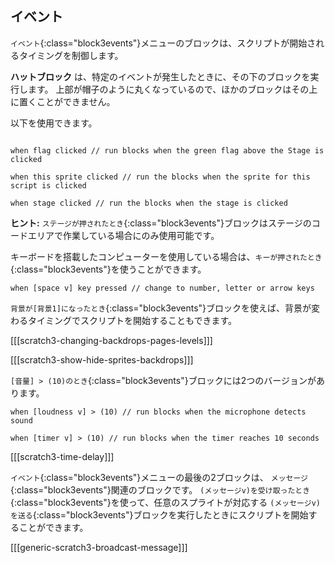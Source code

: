 ## イベント

`イベント`{:class="block3events"}メニューのブロックは、スクリプトが開始されるタイミングを制御します。

**ハットブロック** は、特定のイベントが発生したときに、その下のブロックを実行します。 上部が帽子のように丸くなっているので、ほかのブロックはその上に置くことができません。

以下を使用できます。

```blocks3

when flag clicked // run blocks when the green flag above the Stage is clicked

when this sprite clicked // run the blocks when the sprite for this script is clicked

when stage clicked // run the blocks when the stage is clicked

```

**ヒント:** `ステージが押されたとき`{:class="block3events"}ブロックはステージのコードエリアで作業している場合にのみ使用可能です。

キーボードを搭載したコンピューターを使用している場合は、`キーが押されたとき`{:class="block3events"}を使うことができます。

```blocks3
when [space v] key pressed // change to number, letter or arrow keys
```

`背景が[背景1]になったとき`{:class="block3events"}ブロックを使えば、背景が変わるタイミングでスクリプトを開始することもできます。

[[[scratch3-changing-backdrops-pages-levels]]]

[[[scratch3-show-hide-sprites-backdrops]]]


`[音量] > (10)のとき`{:class="block3events"}ブロックには2つのバージョンがあります。

```blocks3
when [loudness v] > (10) // run blocks when the microphone detects sound

when [timer v] > (10) // run blocks when the timer reaches 10 seconds
```

[[[scratch3-time-delay]]]


`イベント`{:class="block3events"}メニューの最後の2ブロックは、 `メッセージ`{:class="block3events"}関連のブロックです。 `(メッセージv)を受け取ったとき`{:class="block3events"}を使って、任意のスプライトが対応する `(メッセージv)を送る`{:class="block3events"}ブロックを実行したときにスクリプトを開始することができます。

[[[generic-scratch3-broadcast-message]]]

